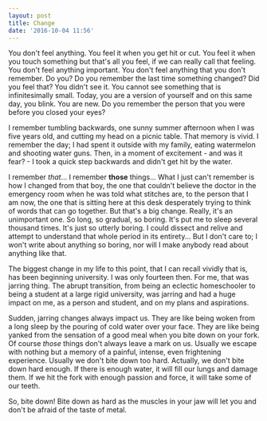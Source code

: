 ```yaml
---
layout: post
title: Change
date: '2016-10-04 11:56'
---
```


You don't feel anything. You feel it when you get hit or cut. You feel it when you touch something but that's all you feel, if we can really call that feeling. You don't feel anything important. You don't feel anything that you don't remember. Do you? Do you remember the last time something changed? Did you feel that? You didn't see it. You cannot see something that is infinitesimally small. Today, you are a version of yourself and on this same day, you blink. You are new. Do you remember the person that you were before you closed your eyes?

I remember tumbling backwards, one sunny summer afternoon when I was five years old, and cutting my head on a picnic table. That memory is vivid. I remember the day; I had spent it outside with my family, eating watermelon and shooting water guns. Then, in a moment of excitement - and was it fear? - I took a quick step backwards and didn't get hit by the water.

I remember *that*... I remember **those** things... What I just can't remember is how I changed from that boy, the one that couldn't believe the doctor in the emergency room when he was told what stitches are, to the person that I am now, the one that is sitting here at this desk desperately trying to think of words that can go together. But that's a big change. Really, it's an unimportant one. So long, so gradual, so boring. It's put me to sleep several thousand times. It's just so utterly boring. I could dissect and relive and attempt to understand that whole period in its entirety... But I don't care to; I won't write about anything so boring, nor will I make anybody read about anything like that.  

The biggest change in my life to this point, that I can recall vividly that is, has been beginning university. I was only fourteen then. For me, that was jarring thing. The abrupt transition, from being an eclectic homeschooler to being a student at a large rigid university, was jarring and had a huge impact on me, as a person and student, and on my plans and aspirations.

Sudden, jarring changes always impact us. They are like being woken from a long sleep by the pouring of cold water over your face. They are like being yanked from the sensation of a good meal when you bite down on your fork. Of course *those* things don't always leave a mark on us. Usually we escape with nothing but a memory of a painful, intense, even frightening experience. Usually we don't bite down too hard. Actually, we don't bite down hard enough. If there is enough water, it will fill our lungs and damage them. If we hit the fork with enough passion and force, it will take some of our teeth.

So, bite down! Bite down as hard as the muscles in your jaw will let you and don't be afraid of the taste of metal.
